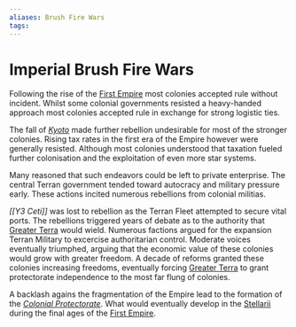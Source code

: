 ```yaml
---
aliases: Brush Fire Wars
tags:
---
```


# Imperial Brush Fire Wars

Following the rise of the [First Empire](../Organisation/first-empire.md) most colonies accepted rule without incident. Whilst some colonial governments resisted a heavy-handed approach most colonies accepted rule in exchange for strong logistic ties.

The fall of *[Kyoto](../Systems/kyoto.md)* made further rebellion undesirable for most of the stronger colonies. Rising tax rates in the first era of the Empire however were generally resisted. Although most colonies understood that taxation fueled further colonisation and the exploitation of even more star systems. 

Many reasoned that such endeavors could be left to private enterprise. The central Terran government tended toward autocracy and military pressure early. These actions incited numerous rebellions from colonial militias.

*[[Y3 Ceti]]* was lost to rebellion as the Terran Fleet attempted to secure vital ports. The rebellions triggered years of debate as to the authority that [Greater Terra](../Systems/greater-terra.md) would wield. Numerous factions argued for the expansion Terran Military to excercise authoritarian control. Moderate voices eventually triumphed, arguing that the economic value of these colonies would grow with greater freedom. A decade of reforms granted these colonies increasing freedoms, eventually forcing [Greater Terra](../Systems/greater-terra.md) to grant protectorate independence to the most far flung of colonies.

A backlash agains the fragmentation of the Empire lead to the formation of the *[Colonial Protectorate](../Organisation/Stearii/colonial-protectorate.md)*. What would eventually develop in the [Stellarii](../Organisation/Stellarii/stellarii.md) during the final ages of the [First Empire](../Organisation/first-empire.md).